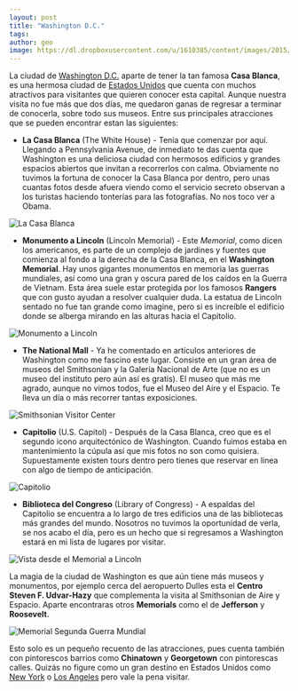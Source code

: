 ```yaml
---
layout: post
title: "Washington D.C."
tags: 
author: geo
image: https://dl.dropboxusercontent.com/u/1610385/content/images/2015/05/2015-01-14-14-01-03.jpg
---
```

La ciudad de [Washington D.C.](/tag/washington) aparte de tener la tan famosa **Casa Blanca**, es una hermosa ciudad de [Estados Unidos](/tag/estados-unidos) que cuenta con muchos atractivos para visitantes que quieren conocer esta capital. Aunque nuestra visita no fue más que dos días, me quedaron ganas de regresar a terminar de conocerla, sobre todo sus museos. Entre sus principales atracciones que se pueden encontrar estan las siguientes:

* **La Casa Blanca** (The White House) - Tenía que comenzar por aquí. Llegando a Pennsylvania Avenue, de inmediato te das cuenta que Washington es una deliciosa ciudad con hermosos edificios y grandes espacios abiertos que invitan a recorrerlos con calma. Obviamente no tuvimos la fortuna de conocer la Casa Blanca por dentro, pero unas cuantas fotos desde afuera viendo como el servicio secreto observan a los turistas haciendo tonterías para las fotografías. No nos toco ver a Obama.

![La Casa Blanca](https://dl.dropboxusercontent.com/u/1610385/content/images/2015/05/2015-01-13-12-01-39.jpg)

* **Monumento a Lincoln** (Lincoln Memorial) - Este *Memorial*, como dicen los americanos, es parte de un complejo de jardines y fuentes que comienza al fondo a la derecha de la Casa Blanca, en el **Washington Memorial**. Hay unos gigantes monumentos en memoria las guerras mundiales, así como una gran y oscura pared de los caídos en la Guerra de Vietnam. Esta área suele estar protegida por los famosos **Rangers** que con gusto ayudan a resolver cualquier duda. La estatua de Lincoln sentado no fue tan grande como imagine, pero si es increíble el edificio donde se alberga mirando en las alturas hacia el Capitolio.

![Monumento a Lincoln](https://dl.dropboxusercontent.com/u/1610385/content/images/2015/05/2015-01-13-12-44-03.jpg)

* **The National Mall** - Ya he comentado en artículos anteriores de Washington como me fascino este lugar. Consiste en un gran área de museos del Smithsonian y la Galería Nacional de Arte (que no es un museo del instituto pero aún así es gratis). El museo que más me agrado, aunque no vimos todos, fue el Museo del Aire y el Espacio. Te lleva un día o más recorrer tantas exposiciones.

![Smithsonian Visitor Center](https://dl.dropboxusercontent.com/u/1610385/content/images/2015/05/2015-01-14-10-09-04.jpg)

* **Capitolio** (U.S. Capitol) - Después de la Casa Blanca, creo que es el segundo icono arquitectónico de Washington. Cuando fuimos estaba en mantenimiento la cúpula así que mis fotos no son como quisiera. Supuestamente existen tours dentro pero tienes que reservar en línea con algo de tiempo de anticipación.

![Capitolio](https://dl.dropboxusercontent.com/u/1610385/content/images/2015/05/2015-01-14-13-59-55.jpg)

* **Biblioteca del Congreso** (Library of Congress) - A espaldas del Capitolio se encuentra a lo largo de tres edificios una de las bibliotecas más grandes del mundo. Nosotros no tuvimos la oportunidad de verla, se nos acabo el día, pero es un hecho que si regresamos a Washington estará en mi lista de lugares por visitar.

![Vista desde el Memorial a Lincoln](https://dl.dropboxusercontent.com/u/1610385/content/images/2015/05/2015-01-13-12-43-13.jpg)

La magia de la ciudad de Washington es que aún tiene más museos y monumentos, por ejemplo cerca del aeropuerto Dulles esta el **Centro Steven F. Udvar-Hazy** que complementa la visita al Smithsonian de Aire y Espacio. Aparte encontraras otros **Memorials** como el de **Jefferson** y **Roosevelt**. 

![Memorial Segunda Guerra Mundial](https://dl.dropboxusercontent.com/u/1610385/content/images/2015/05/2015-01-13-12-25-09---copia.jpg)

Esto solo es un pequeño recuento de las atracciones, pues cuenta también con pintorescos barrios como **Chinatown** y **Georgetown** con pintorescas calles. Quizás no figure como un gran destino en Estados Unidos como [New York](/tag/new-york) o [Los Angeles](/tag/los-angeles) pero vale la pena visitar.